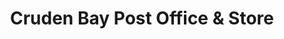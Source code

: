 ---
title: "Cruden Bay Post Office & Store"
url: /peterhead/cruden-bay-post-office-and-store/
shop: convenience
---